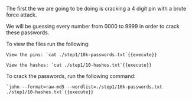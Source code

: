 The first the we are going to be doing is cracking a 4 digit pin with a brute force attack.

We will be guessing every number from 0000 to 9999 in order to crack these passwords.

To view the files run the following:

	View the pins: `cat ./step1/10k-passwords.txt`{{execute}}

	View the hashes: `cat ./step1/10-hashes.txt`{{execute}}

To crack the passwords, run the following command:

	`john --format=raw-md5 --wordlist=./step1/10k-passwords.txt ./step1/10-hashes.txt`{{execute}}
